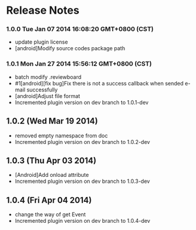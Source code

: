 <!--
#
# Copyright 2012-2013, Polyvi Inc. (http://polyvi.github.io/openxface)
# This program is distributed under the terms of the GNU General Public License.
# 
# This file is part of xFace.
# 
# xFace is free software: you can redistribute it and/or modify
# it under the terms of the GNU General Public License as published by
# the Free Software Foundation, either version 3 of the License, or
# (at your option) any later version.
# 
# xFace is distributed in the hope that it will be useful,
# but WITHOUT ANY WARRANTY; without even the implied warranty of
# MERCHANTABILITY or FITNESS FOR A PARTICULAR PURPOSE.  See the
# GNU General Public License for more details.
# 
# You should have received a copy of the GNU General Public License
# along with xFace.  If not, see <http://www.gnu.org/licenses/>.
#
-->

# Release Notes
### 1.0.0 Tue Jan 07 2014 16:08:20 GMT+0800 (CST)
 *  update plugin license
 *  [android]Modify source codes package path
### 1.0.1 Mon Jan 27 2014 15:56:12 GMT+0800 (CST)
 *  batch modify .reviewboard
 *  #1[android][fix bug]Fix there is not a success callback when sended e-mail successfully
 *  [android]Adjust file format
 *  Incremented plugin version on dev branch to 1.0.1-dev

## 1.0.2 (Wed Mar 19 2014)


 *  removed empty namespace from doc
 *  Incremented plugin version on dev branch to 1.0.2-dev


## 1.0.3 (Thu Apr 03 2014)


 *  [Android]Add onload attribute
 *  Incremented plugin version on dev branch to 1.0.3-dev


## 1.0.4 (Fri Apr 04 2014)


 *  change the way of get Event
 *  Incremented plugin version on dev branch to 1.0.4-dev
